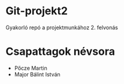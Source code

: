 # Git-projekt2
Gyakorló repó a projektmunkához 2. felvonás

# Csapattagok névsora
- Pőcze Martin
- Major Bálint István